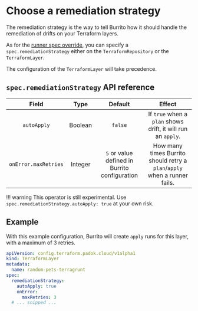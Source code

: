 # Choose a remediation strategy

The remediation strategy is the way to tell Burrito how it should handle the remediation of drifts on your Terraform layers.

As for the [runner spec override](./override-runner.md), you can specify a `spec.remediationStrategy` either on the `TerraformRepository` or the `TerraformLayer`.

The configuration of the `TerraformLayer` will take precedence.

## `spec.remediationStrategy` API reference

|        Field         |  Type   |                    Default                    |                                  Effect                                   |
| :------------------: | :-----: | :-------------------------------------------: | :-----------------------------------------------------------------------: |
|     `autoApply`      | Boolean |                    `false`                    |       If `true` when a `plan` shows drift, it will run an `apply`.        |
| `onError.maxRetries` | Integer | `5` or value defined in Burrito configuration | How many times Burrito should retry a `plan`/`apply` when a runner fails. |

!!! warning
    This operator is still experimental. Use `spec.remediationStrategy.autoApply: true` at your own risk.

## Example

With this example configuration, Burrito will create `apply` runs for this layer, with a maximum of 3 retries.

```yaml
apiVersion: config.terraform.padok.cloud/v1alpha1
kind: TerraformLayer
metadata:
  name: random-pets-terragrunt
spec:
  remediationStrategy:
    autoApply: true
    onError:
      maxRetries: 3
  # ... snipped ...
```
